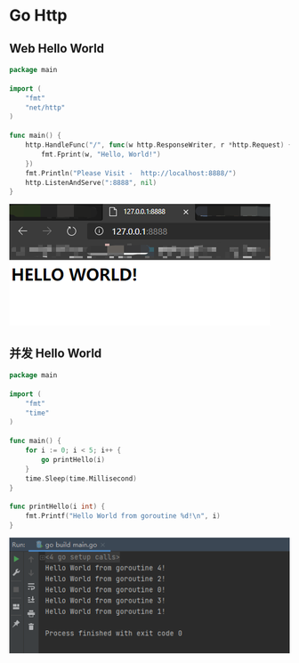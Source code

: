 <!--
 * @Description: 
 * @Version: 1.0
 * @Author: dmjcb
 * @Email:  
 * @Date: 2021-01-16 17:59:34
 * @LastEditors: dmjcb
 * @LastEditTime: 2022-03-27 22:51:13
-->

# Go Http

## Web Hello World

```go
package main

import (
    "fmt"
    "net/http"
)

func main() {
    http.HandleFunc("/", func(w http.ResponseWriter, r *http.Request) {
        fmt.Fprint(w, "Hello, World!")
    })
    fmt.Println("Please Visit -  http://localhost:8888/")
    http.ListenAndServe(":8888", nil)
}
```

![](https://raw.githubusercontent.com/dmjcb/SelfImgur/main/20210110181933.png)

## 并发 Hello World

```go
package main

import (
    "fmt"
    "time"
)

func main() {
    for i := 0; i < 5; i++ {
        go printHello(i)
    }
    time.Sleep(time.Millisecond)
}

func printHello(i int) {
    fmt.Printf("Hello World from goroutine %d!\n", i)
}
```

![](https://raw.githubusercontent.com/dmjcb/SelfImgur/main/20210110194117.png)
